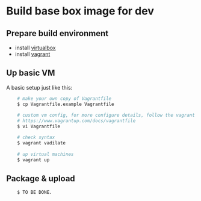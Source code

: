 # Build base box image for dev

## Prepare build environment

* install [virtualbox](https://www.virtualbox.org/wiki/Downloads)
* install [vagrant](https://www.vagrantup.com/downloads.html)

## Up basic VM

A basic setup just like this:

```bash
    # make your own copy of Vagrantfile
    $ cp Vagrantfile.example Vagrantfile
    
    # custom vm config, for more configure details, follow the vagrant configure docs 
    # https://www.vagrantup.com/docs/vagrantfile
    $ vi Vagrantfile

    # check syntax
    $ vagrant vadilate
    
    # up virtual machines 
    $ vagrant up
```

## Package & upload


```bash
    $ TO BE DONE.
```
